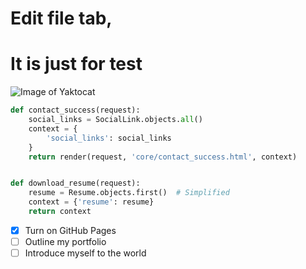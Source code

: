 # Edit file tab,
# It is just for test


![Image of Yaktocat](https://octodex.github.com/images/yaktocat.png "Optional image")


```python
def contact_success(request):
    social_links = SocialLink.objects.all()
    context = {
        'social_links': social_links
    }
    return render(request, 'core/contact_success.html', context)


def download_resume(request):
    resume = Resume.objects.first()  # Simplified
    context = {'resume': resume}
    return context
```


- [x] Turn on GitHub Pages
- [ ] Outline my portfolio
- [ ] Introduce myself to the world
